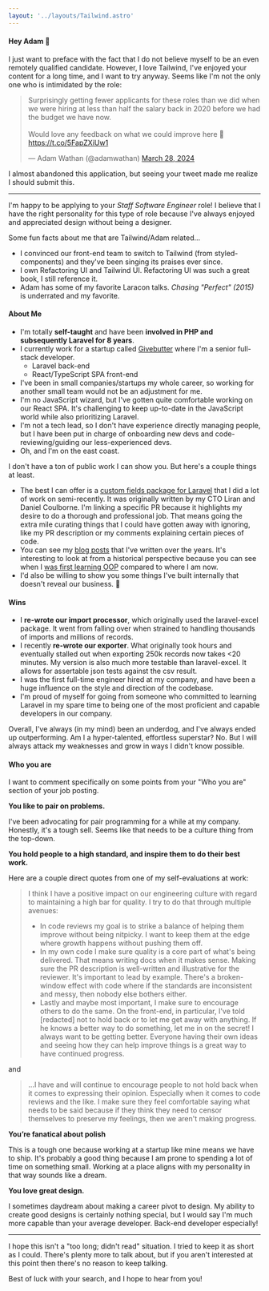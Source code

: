 ```yaml
---
layout: '../layouts/Tailwind.astro'
---
```


#### Hey Adam 🤝

I just want to preface with the fact that I do not believe myself to be an even remotely qualified candidate. However, I love Tailwind, I've enjoyed your content for a long time, and I want to try anyway. Seems like I'm not the only one who is intimidated by the role:

<blockquote class="twitter-tweet"><p lang="en" dir="ltr">Surprisingly getting fewer applicants for these roles than we did when we were hiring at less than half the salary back in 2020 before we had the budget we have now.<br><br>Would love any feedback on what we could improve here 🤔 <a href="https://t.co/5FapZXiUw1">https://t.co/5FapZXiUw1</a></p>&mdash; Adam Wathan (@adamwathan) <a href="https://twitter.com/adamwathan/status/1773341818773540949?ref_src=twsrc%5Etfw">March 28, 2024</a></blockquote> <script async src="https://platform.twitter.com/widgets.js" charset="utf-8"></script>

I almost abandoned this application, but seeing your tweet made me realize I should submit this.

<hr>

I'm happy to be applying to your *Staff Software Engineer* role! I believe that I have the right personality for this type of role because I've always enjoyed and appreciated design without being a designer.

Some fun facts about me that are Tailwind/Adam related...

* I convinced our front-end team to switch to Tailwind (from styled-components) and they've been singing its praises ever since.
* I own Refactoring UI and Tailwind UI. Refactoring UI was such a great book, I still reference it.
* Adam has some of my favorite Laracon talks. _Chasing "Perfect" (2015)_ is underrated and my favorite.

#### About Me

* I'm totally **self-taught** and have been **involved in PHP and subsequently Laravel for 8 years**. 
* I currently work for a startup called [Givebutter](https://givebutter.com) where I'm a senior full-stack developer.
    * Laravel back-end
    * React/TypeScript SPA front-end
* I've been in small companies/startups my whole career, so working for another small team would not be an adjustment for me.
* I'm no JavaScript wizard, but I've gotten quite comfortable working on our React SPA. It's challenging to keep up-to-date in the JavaScript world while also prioritizing Laravel.
* I'm not a tech lead, so I don't have experience directly managing people, but I have been put in charge of onboarding new devs and code-reviewing/guiding our less-experienced devs.
* Oh, and I'm on the east coast.

I don't have a ton of public work I can show you. But here's a couple things at least.
* The best I can offer is a [custom fields package for Laravel](https://github.com/givebutter/laravel-custom-fields/pull/36) that I did a lot of work on semi-recently. It was originally written by my CTO Liran and Daniel Coulborne. I'm linking a specific PR because it highlights my desire to do a thorough and professional job. That means going the extra mile curating things that I could have gotten away with ignoring, like my PR description or my comments explaining certain pieces of code.
* You can see my [blog posts](https://clintwinter.me/blog) that I've written over the years. It's interesting to look at from a historical perspective because you can see when I [was first learning OOP](https://clintwinter.me/blog/wibwo-1-library-and-design-patterns#learning) compared to where I am now.
* I'd also be willing to show you some things I've built internally that doesn't reveal our business. 🤫

#### Wins

* I **re-wrote our import processor**, which originally used the laravel-excel package. It went from falling over when strained to handling thousands of imports and millions of records.
* I recently **re-wrote our exporter**. What originally took hours and eventually stalled out when exporting 250k records now takes <20 minutes. My version is also much more testable than laravel-excel. It allows for assertable json tests against the csv result.
* I was the first full-time engineer hired at my company, and have been a huge influence on the style and direction of the codebase.
* I'm proud of myself for going from someone who committed to learning Laravel in my spare time to being one of the most proficient and capable developers in our company.

Overall, I've always (in my mind) been an underdog, and I've always ended up outperforming. Am I a hyper-talented, effortless superstar? No. But I will always attack my weaknesses and grow in ways I didn't know possible.

#### Who you are

I want to comment specifically on some points from your "Who you are" section of your job posting.

**You like to pair on problems.**

I've been advocating for pair programming for a while at my company. Honestly, it's a tough sell. Seems like that needs to be a culture thing from the top-down.

**You hold people to a high standard, and inspire them to do their best work.**

Here are a couple direct quotes from one of my self-evaluations at work:

> <p class="not-prose">I think I have a positive impact on our engineering culture with regard to maintaining a high bar for quality. I try to do that through multiple avenues:</p>
> <ul><li>In code reviews my goal is to strike a balance of helping them improve without being nitpicky. I want to keep them at the edge where growth happens without pushing them off.</li>
> <li>In my own code I make sure quality is a core part of what's being delivered. That means writing docs when it makes sense. Making sure the PR description is well-written and illustrative for the reviewer. It's important to lead by example. There's a broken-window effect with code where if the standards are inconsistent and messy, then nobody else bothers either.</li>
> <li>Lastly and maybe most important, I make sure to encourage others to do the same. On the front-end, in particular, I've told [redacted] not to hold back or to let me get away with anything. If he knows a better way to do something, let me in on the secret! I always want to be getting better. Everyone having their own ideas and seeing how they can help improve things is a great way to have continued progress.</li></ul>

and

> ...I have and will continue to encourage people to not hold back when it comes to expressing their opinion. Especially when it comes to code reviews and the like. I make sure they feel comfortable saying what needs to be said because if they think they need to censor themselves to preserve my feelings, then we aren't making progress.

**You’re fanatical about polish**

This is a tough one because working at a startup like mine means we have to ship. It's probably a good thing because I am prone to spending a lot of time on something small. Working at a place aligns with my personality in that way sounds like a dream.

**You love great design.**

I sometimes daydream about making a career pivot to design. My ability to create good designs is certainly nothing special, but I would say I'm much more capable than your average developer. Back-end developer especially!

<hr>

I hope this isn't a "too long; didn't read" situation. I tried to keep it as short as I could. There's plenty more to talk about, but if you aren't interested at this point then there's no reason to keep talking.

Best of luck with your search, and I hope to hear from you!
